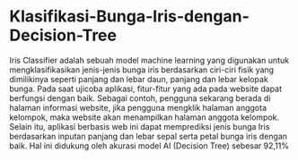 # Klasifikasi-Bunga-Iris-dengan-Decision-Tree
Iris Classifier adalah sebuah model machine learning yang digunakan untuk mengklasifikasikan jenis-jenis bunga iris berdasarkan ciri-ciri fisik yang dimilikinya seperti panjang dan lebar daun, panjang dan lebar kelopak bunga.
Pada saat ujicoba aplikasi, fitur-fitur yang ada pada website dapat berfungsi dengan baik. Sebagai contoh, pengguna sekarang berada di halaman informasi website, jika pengguna mengklik halaman anggota kelompok, maka website akan menampilkan halaman anggota kelompok.
Selain itu, aplikasi berbasis web ini dapat memprediksi jenis bunga Iris berdasarkan inputan panjang dan lebar sepal serta petal bunga iris dengan baik. Hal ini didukung oleh akurasi model AI (Decision Tree) sebesar 92,11%
